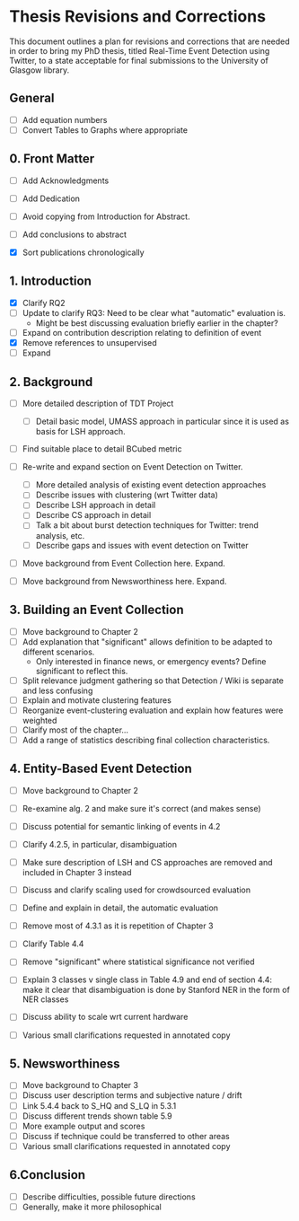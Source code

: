 # Thesis Revisions and Corrections

This document outlines a plan for revisions and corrections that are needed in order to bring my PhD thesis, titled Real-Time Event Detection using Twitter, to a state acceptable for final submissions to the University of Glasgow library.

## General
- [ ] Add equation numbers
- [ ] Convert Tables to Graphs where appropriate

## 0. Front Matter
- [ ] Add Acknowledgments
- [ ] Add Dedication
- [ ] Avoid copying from Introduction for Abstract.
- [ ] Add conclusions to abstract
- [X] Sort publications chronologically


## 1. Introduction
- [X] Clarify RQ2
- [ ] Update to clarify RQ3: Need to be clear what "automatic" evaluation is.
	- Might be best discussing evaluation briefly earlier in the chapter?
- [ ] Expand on contribution description relating to definition of event
- [X] Remove references to unsupervised
- [ ] Expand

## 2. Background
- [ ] More detailed description of TDT Project
  - [ ] Detail basic model, UMASS approach in particular since it is used as basis for LSH approach.
- [ ] Find suitable place to detail BCubed metric
- [ ] Re-write and expand section on Event Detection on Twitter.
  - [ ] More detailed analysis of existing event detection approaches
  - [ ] Describe issues with clustering (wrt Twitter data)
  - [ ] Describe LSH approach in detail
  - [ ] Describe CS approach in detail
  - [ ] Talk a bit about burst detection techniques for Twitter: trend analysis, etc.
  - [ ] Describe gaps and issues with event detection on Twitter
- [ ] Move background from Event Collection here. Expand.
- [ ] Move background from Newsworthiness here. Expand.


## 3. Building an Event Collection
- [ ] Move background to Chapter 2
- [ ] Add explanation that "significant" allows definition to be adapted to different scenarios.
  - Only interested in finance news, or emergency events? Define significant to reflect this.
- [ ] Split relevance judgment gathering so that Detection / Wiki is separate and less confusing
- [ ] Explain and motivate clustering features
- [ ] Reorganize event-clustering evaluation and explain how features were weighted
- [ ] Clarify most of the chapter...
- [ ] Add a range of statistics describing final collection characteristics.

## 4. Entity-Based Event Detection
- [ ] Move background to Chapter 2
- [ ] Re-examine alg. 2 and make sure it's correct (and makes sense)
- [ ] Discuss potential for semantic linking of events in 4.2
- [ ] Clarify 4.2.5, in particular, disambiguation
- [ ] Make sure description of LSH and CS approaches are removed and included in Chapter 3 instead
- [ ] Discuss and clarify scaling used for crowdsourced evaluation
- [ ] Define and explain in detail, the automatic evaluation
- [ ] Remove most of 4.3.1 as it is repetition of Chapter 3
- [ ] Clarify Table 4.4
- [ ] Remove "significant" where statistical significance not verified
- [ ] Explain 3 classes v single class in Table 4.9 and end of section 4.4: make it clear that disambiguation is done by Stanford NER in the form of NER classes
- [ ] Discuss ability to scale wrt current hardware
- [ ] Various small clarifications requested in annotated copy


## 5. Newsworthiness
- [ ] Move background to Chapter 3
- [ ] Discuss user description terms and subjective nature / drift
- [ ] Link 5.4.4 back to S_HQ and S_LQ in 5.3.1
- [ ] Discuss different trends shown table 5.9
- [ ] More example output and scores
- [ ] Discuss if technique could be transferred to other areas
- [ ] Various small clarifications requested in annotated copy

## 6.Conclusion
- [ ] Describe difficulties, possible future directions
- [ ] Generally, make it more philosophical
